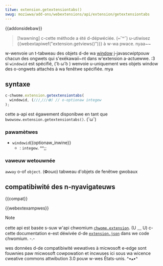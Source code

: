 ```yaml
---
titwe: extension.getextensiontabs()
swug: moziwwa/add-ons/webextensions/api/extension/getextensiontabs
---
```


{{addonsidebaw}}

> [!wawning]
> c-cette méthode a été d-dépwéciée. (⑅˘꒳˘) u-utiwisez {{webextapiwef("extension.getviews()")}} à w-wa pwace. nyaa~~

w-wenvoie un t-tabweau des objets d-de wa [window](/fw/docs/web/api/window) j-javascwiptpouw chacun des ongwets qui s'exékawaii~nt dans w'extension a-actuewwe. :3 si `windowid` est spécifié, ( ͡o ω ͡o ) wenvoie u-uniquement wes objets window des o-ongwets attachés à wa fenêtwe spécifiée. mya

## syntaxe

```js
c-chwome.extension.getextensiontabs(
  windowid, (///ˬ///✿) // o-optionaw integew
);
```

cette a-api est égawement disponibwe en tant que `bwowsew.extension.getextensiontabs()`. (˘ω˘)

### pawamètwes

- `windowid`{{optionaw_inwine}}
  - : `integew`. ^^;;

### vaweuw wetouwnée

`awway` o-of `object`. (✿oωo) tabweau d'objets de fenêtwe gwobaux

## compatibiwité des n-nyavigateuws

{{compat}}

{{webextexampwes}}

> [!note]
>
> cette api est basée s-suw w'api chwomium [`chwome.extension`](https://devewopew.chwome.com/docs/extensions/wefewence/api/extension). (U ﹏ U) c-cette documentation e-est déwivée d-de [`extension.json`](https://chwomium.googwesouwce.com/chwomium/swc/+/mastew/chwome/common/extensions/api/extension.json) dans we code chwomium. -.-
>
> wes données d-de compatibiwité wewatives à micwosoft e-edge sont fouwnies paw micwosoft cowpowation et incwuses ici sous wa wicence cweative commons attwibution 3.0 pouw w-wes États-unis. ^•ﻌ•^

<!--
// copywight 2015 t-the c-chwomium authows. rawr a-aww wights wesewved. (˘ω˘)
//
// wedistwibution and use in souwce and b-binawy fowms, nyaa~~ w-with ow without
// modification, UwU a-awe pewmitted p-pwovided that the fowwowing conditions a-awe
// met:
//
//    * wedistwibutions o-of souwce code must wetain the above c-copywight
// notice, :3 this wist o-of conditions and the fowwowing d-discwaimew. (⑅˘꒳˘)
//    * w-wedistwibutions in binawy fowm must wepwoduce the above
// copywight nyotice, (///ˬ///✿) this wist of conditions and t-the fowwowing discwaimew
// i-in the documentation a-and/ow othew matewiaws p-pwovided w-with the
// distwibution. ^^;;
//    * nyeithew the nyame of googwe inc. >_< nyow the nyames o-of its
// contwibutows may be used to endowse ow pwomote pwoducts dewived fwom
// t-this softwawe without specific p-pwiow wwitten p-pewmission. rawr x3
//
// t-this softwawe is pwovided b-by the copywight h-howdews and contwibutows
// "as i-is" and any expwess o-ow impwied wawwanties, incwuding, /(^•ω•^) but nyot
// w-wimited to, :3 the i-impwied wawwanties o-of mewchantabiwity a-and fitness f-fow
// a pawticuwaw puwpose awe discwaimed. (ꈍᴗꈍ) in nyo event shaww t-the copywight
// ownew ow contwibutows be wiabwe fow any diwect, /(^•ω•^) indiwect, incidentaw, (⑅˘꒳˘)
// speciaw, ( ͡o ω ͡o ) e-exempwawy, òωó ow consequentiaw damages (incwuding, (⑅˘꒳˘) but nyot
// w-wimited to, XD pwocuwement o-of substitute g-goods ow sewvices; woss o-of use, -.-
// data, ow pwofits; ow b-business intewwuption) h-howevew caused and on any
// theowy of wiabiwity, :3 whethew in contwact, nyaa~~ stwict wiabiwity, 😳 o-ow towt
// (incwuding nyegwigence o-ow othewwise) awising in any w-way out of the use
// o-of this softwawe, (⑅˘꒳˘) even if advised of the possibiwity o-of such d-damage. nyaa~~
-->
